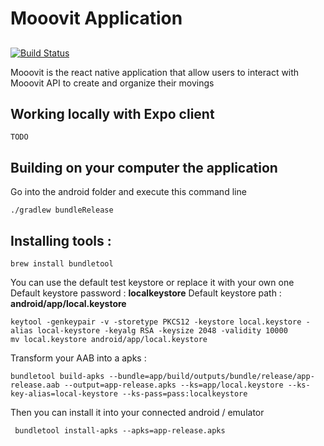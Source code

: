 # Mooovit Application
##

[![Build Status](https://travis-ci.com/Mooovit/app.svg?branch=master)](https://travis-ci.com/Mooovit/app)

Mooovit is the react native application that allow users to interact with Mooovit API to create and organize their movings

## Working locally with Expo client
```
TODO
```

## Building on your computer the application
Go into the android folder and execute this command line
```
./gradlew bundleRelease
```


## Installing tools :
```
brew install bundletool
```

You can use the default test keystore or replace it with your own one
Default keystore password : **localkeystore**
Default keystore path : **android/app/local.keystore**

```
keytool -genkeypair -v -storetype PKCS12 -keystore local.keystore -alias local-keystore -keyalg RSA -keysize 2048 -validity 10000
mv local.keystore android/app/local.keystore
```

Transform your AAB into a apks :
```
bundletool build-apks --bundle=app/build/outputs/bundle/release/app-release.aab --output=app-release.apks --ks=app/local.keystore --ks-key-alias=local-keystore --ks-pass=pass:localkeystore
```

Then you can install it into your connected android / emulator
```
 bundletool install-apks --apks=app-release.apks
```
